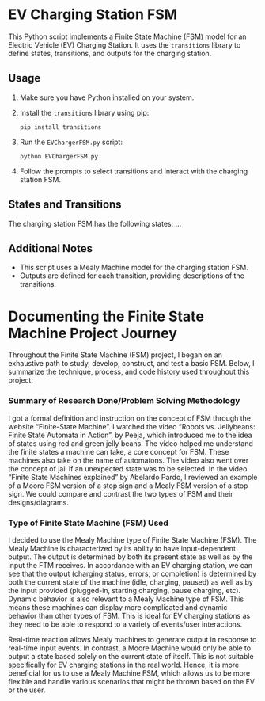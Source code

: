 # EV Charging Station FSM

This Python script implements a Finite State Machine (FSM) model for an Electric Vehicle (EV) Charging Station. It uses the `transitions` library to define states, transitions, and outputs for the charging station.

## Usage

1. Make sure you have Python installed on your system.

2. Install the `transitions` library using pip:

    ```
    pip install transitions
    ```

3. Run the `EVChargerFSM.py` script:

    ```
    python EVChargerFSM.py
    ```

4. Follow the prompts to select transitions and interact with the charging station FSM.

## States and Transitions

The charging station FSM has the following states:
...

## Additional Notes

- This script uses a Mealy Machine model for the charging station FSM.
- Outputs are defined for each transition, providing descriptions of the transitions.

# Documenting the Finite State Machine Project Journey

Throughout the Finite State Machine (FSM) project, I began on an exhaustive path to study, develop, construct, and test a basic FSM. Below, I summarize the technique, process, and code history used throughout this project:

### Summary of Research Done/Problem Solving Methodology

I got a formal definition and instruction on the concept of FSM through the website “Finite-State Machine”. I watched the video “Robots vs. Jellybeans: Finite State Automata in Action”, by Peeja, which introduced me to the idea of states using red and green jelly beans. The video helped me understand the finite states a machine can take, a core concept for FSM. These machines also take on the name of automatons. The video also went over the concept of jail if an unexpected state was to be selected. In the video “Finite State Machines explained” by Abelardo Pardo, I reviewed an example of a Moore FSM version of a stop sign and a Mealy FSM version of a stop sign. We could compare and contrast the two types of FSM and their designs/diagrams.

### Type of Finite State Machine (FSM) Used

I decided to use the Mealy Machine type of Finite State Machine (FSM). The Mealy Machine is characterized by its ability to have input-dependent output. The output is determined by both its present state as well as by the input the FTM receives. In accordance with an EV charging station, we can see that the output (charging status, errors, or completion) is determined by both the current state of the machine (idle, charging, paused) as well as by the input provided (plugged-in, starting charging, pause charging, etc).
Dynamic behavior is also relevant to a Mealy Machine type of FSM. This means these machines can display more complicated and dynamic behavior than other types of FSM. This is ideal for EV charging stations as they need to be able to respond to a variety of events/user interactions. 

Real-time reaction allows Mealy machines to generate output in response to real-time input events. In contrast, a Moore Machine would only be able to output a state based solely on the current state of itself. This is not suitable specifically for EV charging stations in the real world. Hence, it is more beneficial for us to use a Mealy Machine FSM, which allows us to be more flexible and handle various scenarios that might be thrown based on the EV or the user. 
